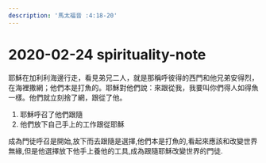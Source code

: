 ```yaml
---
description: '馬太福音 :4:18-20'
---
```


# 2020-02-24 spirituality-note

耶穌在加利利海邊行走，看見弟兄二人，就是那稱呼彼得的西門和他兄弟安得烈，在海裡撒網；他們本是打魚的。耶穌對他們說：來跟從我，我要叫你們得人如得魚一樣。他們就立刻捨了網，跟從了他。

1. 耶穌呼召了他們跟隨
2. 他們放下自己手上的工作跟從耶穌

成為門徒呼召是開始,放下而去跟隨是選擇,他們本是打魚的,看起來應該和改變世界無緣,但是他選擇放下他手上養他的工具,成為跟隨耶穌改變世界的門徒.

